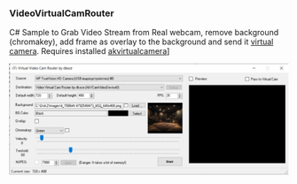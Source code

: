 ###  VideoVirtualCamRouter

C# Sample to Grab Video Stream from Real webcam, remove background (chromakey), add frame as overlay to the background and send it [virtual camera](https://github.com/webcamoid/akvirtualcamera). 
Requires installed [akvirtualcamera](https://github.com/webcamoid/akvirtualcamera)]     

<img src="sample_form.png"/>           

